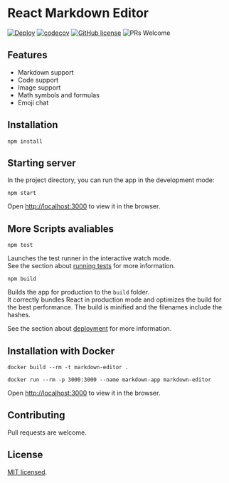 # React Markdown Editor 

[![Deploy](https://github.com/alexjcm/react-markdown-editor/actions/workflows/deploy.yml/badge.svg)](https://github.com/alexjcm/react-markdown-editor/actions) [![codecov](https://codecov.io/gh/alexjcm/react-markdown-editor/branch/main/graph/badge.svg)](https://codecov.io/gh/alexjcm/react-markdown-editor) [![GitHub license](https://img.shields.io/badge/license-MIT-blue.svg)](https://github.com/facebook/react/blob/master/LICENSE) ![PRs Welcome](https://img.shields.io/badge/PRs-welcome-brightgreen.svg)

## Features

- Markdown support
- Code support
- Image support
- Math symbols and formulas
- Emoji chat

## Installation

`npm install`

## Starting server

In the project directory, you can run the app in the development mode:

`npm start`

Open [http://localhost:3000](http://localhost:3000) to view it in the browser.

## More Scripts avaliables

`npm test`

Launches the test runner in the interactive watch mode.\
See the section about [running tests](https://facebook.github.io/create-react-app/docs/running-tests) for more information.

`npm build`

Builds the app for production to the `build` folder.\
It correctly bundles React in production mode and optimizes the build for the best performance. The build is minified and the filenames include the hashes.

See the section about [deployment](https://facebook.github.io/create-react-app/docs/deployment) for more information.

## Installation with Docker

`docker build --rm -t markdown-editor .`

`docker run --rm -p 3000:3000 --name markdown-app markdown-editor`

Open [http://localhost:3000](http://localhost:3000) to view it in the browser.

## Contributing

Pull requests are welcome.

## License

[MIT licensed](./LICENSE).
